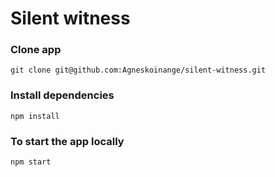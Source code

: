 # Silent witness


### Clone app
```
git clone git@github.com:Agneskoinange/silent-witness.git
```

### Install dependencies
```
npm install
```

### To start the app locally

```
npm start
```